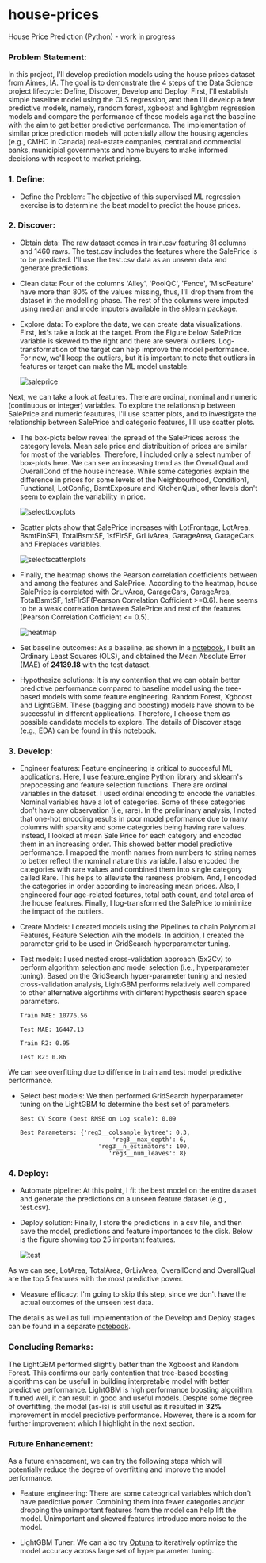 
# house-prices
House Price Prediction (Python) - work in progress

### Problem Statement:

In this project, I'll develop prediction models using the house prices dataset from Aimes, IA. The goal is to demonstrate the 4 steps of the Data Science project lifecycle: Define, Discover, Develop and Deploy. First, I'll establish simple baseline model using the OLS regression, and then I'll develop a few predictive models, namely, random forest, xgboost and lightgbm regression models and compare the performance of these models against the baseline with the aim to get better predictive performance. The implementation of similar price prediction models will potentially allow the housing agencies (e.g., CMHC in Canada) real-estate companies, central and commercial banks, municipial governments and home buyers to make informed decisions with respect to market pricing.


### 1. Define:

- Define the Problem: The objective of this supervised ML regression exercise is to determine the best model to predict the house prices.

### 2. Discover: 

- Obtain data: The raw dataset comes in train.csv featuring 81 columns and 1460 raws. The test.csv includes the features where the SalePrice is to be predicted. I'll use the test.csv data as an unseen data and generate predictions.

- Clean data: Four of the columns 'Alley', 'PoolQC', 'Fence', 'MiscFeature' have more than 80% of the values missing, thus, I'll drop them from the dataset in the modelling phase. The rest of the columns were imputed using median and mode imputers available in the sklearn package.

- Explore data: To explore the data, we can create data visualizations. First, let's take a look at the target. From the Figure below SalePrice variable is skewed to the right and there are several outliers. Log-transformation of the target can help improve the model performance. For now, we'll keep the outliers, but it is important to note that outliers in features or target can make the ML model unstable.

     ![saleprice](https://user-images.githubusercontent.com/26305084/112194684-8200f200-8bdf-11eb-9db5-dec7dc242f72.jpeg)

Next, we can take a look at features. There are ordinal, nominal and numeric (continuous or integer) variables. To explore the relationship between SalePrice and numeric feautures, I'll use scatter plots, and to investigate the relationship between SalePrice and categoric features, I'll use scatter plots.  

- The box-plots below reveal the spread of the SalePrices across the category levels. Mean sale price and distribuition of prices are similar for most of the variables. Therefore, I included only a select number of box-plots here. We can see an inceasing trend as the OverallQual and OverallCond of the house increase. While some categories explain the difference in prices for some levels of the Neighbourhood, Condition1, Functional, LotConfig, BsmtExposure and KitchenQual, other levels don't seem to explain the variability in price.

     ![selectboxplots](https://user-images.githubusercontent.com/26305084/112189231-31d36100-8bda-11eb-846d-a79159a4a24c.jpeg)


- Scatter plots show that SalePrice increases with LotFrontage, LotArea, BsmtFinSF1, TotalBsmtSF, 1sfFlrSF, GrLivArea, GarageArea, GarageCars and Fireplaces variables.

     ![selectscatterplots](https://user-images.githubusercontent.com/26305084/112189268-3ac43280-8bda-11eb-9081-e083d1216b17.jpeg)

- Finally, the heatmap shows the Pearson correlation coefficients between and among the features and SalePrice. According to the heatmap, house SalePrice is correlated with GrLivArea, GarageCars, GarageArea, TotalBsmtSF, 1stFlrSF(Pearson Correlation Cofficient >=0.6). here seems to be a weak correlation between SalePrice and rest of the features (Pearson Correlation Cofficient <= 0.5).

     ![heatmap](https://user-images.githubusercontent.com/26305084/111834061-71900500-88c9-11eb-88ed-b6dd1bdcd737.jpeg)

- Set baseline outcomes: As a baseline, as shown in a [notebook](https://github.com/vbabashov/house-prices/blob/main/baseline.ipynb), I built an Ordinary Least Squares (OLS), and obtained the Mean Absolute Error (MAE) of **24139.18** with the test dataset.

- Hypothesize solutions: It is my contention that we can obtain better predictive performance compared to baseline model using the tree-based models with some feature engineering. Random Forest, Xgboost and LightGBM. These (bagging and boosting) models have shown to be successful in different applications. Therefore, I choose them as possible candidate models to explore. The details of Discover stage (e.g., EDA) can be found in this [notebook](https://github.com/vbabashov/house-prices/blob/main/EDA.ipynb).

### 3. Develop:

- Engineer features: Feature engineering is critical to succesful ML applications. Here, I use feature_engine Python library and sklearn's prepocessing and feature selection functions. There are ordinal variables in the dataset. I used ordinal encoding to encode the variables. Nominal variables have a lot of categories. Some of these categories don't have any observation (i.e, rare). In the preliminary analysis, I noted that one-hot encoding results in poor model peformance due to many columns with sparsity and some categories being having rare values. Instead, I looked at mean Sale Price for each category and encoded them in an increasing order. This showed better model predictive performance. I mapped the month names from numbers to string names to better reflect the nominal nature this variable. I also encoded the categories with rare values and combined them into single category called Rare. This helps to alleviate the rareness problem. And, I encoded the categories in order according to increasing mean prices. Also, I engineered four age-related features, total bath count, and total area of the house features. Finally, I log-transformed the SalePrice to minimize the impact of the outliers.
             
- Create Models: I created models using the Pipelines to chain Polynomial Features, Feature Selection wih the models. In addition, I created the parameter grid to be used in GridSearch hyperparameter tuning.

- Test models: I used nested cross-validation approach (5x2Cv) to perform algorithm selection and model selection (i.e., hyperparameter tuning). Based on the GridSearch hyper-parameter tuning and nested cross-validation analysis, LightGBM performs relatively well compared to other alternative algortihms with different hypothesis search space parameters.

      Train MAE: 10776.56

      Test MAE: 16447.13

      Train R2: 0.95

      Test R2: 0.86

We can see overfitting due to diffence in train and test model predictive performance.

- Select best models: We then performed GridSearch hyperparameter tuning on the LightGBM to determine the best set of parameters.

      Best CV Score (best RMSE on Log scale): 0.09

      Best Parameters: {'reg3__colsample_bytree': 0.3, 
                                'reg3__max_depth': 6, 
                            'reg3__n_estimators': 100, 
                               'reg3__num_leaves': 8}
                         

### 4. Deploy:

- Automate pipeline: At this point, I fit the best model on the entire dataset and generate the predictions on a unseen feature dataset (e.g., test.csv).

- Deploy solution: Finally, I store the predictions in a csv file, and then save the model, predictions and feature importances to the disk. Below is the figure showing top 25 important features.

     ![test](https://user-images.githubusercontent.com/26305084/111883088-7b7c3b80-898f-11eb-821a-3772c9aa5a85.jpeg)

As we can see, LotArea, TotalArea, GrLivArea, OverallCond and OverallQual are the top 5 features with the most predictive power.

- Measure efficacy: I'm going to skip this step, since we don't have the actual outcomes of the unseen test data.

The details as well as full implementation of the Develop and Deploy stages can be found in a separate [notebook](https://github.com/vbabashov/house-prices/blob/main/price_prediction.ipynb).    

### Concluding Remarks:

The LightGBM performed slightly better than the Xgboost and Random Forest. This confirms our early contention that tree-based boosting algorithms can be usefull in building interpretable model with better predictive performance. LightGBM is high performance boosting algorithm. If tuned well, it can result in good and useful models. Despite some degree of overfitting, the model (as-is) is still useful as it resulted in **32%** improvement in model predictive performance. However, there is a room for further improvement which I highlight in the next section.

### Future Enhancement:

As a future enhacement, we can try the following steps which will potentially reduce the degree of overfitting and improve the model performance.

- Feature engineering: There are some cateogrical variables which don't have predictive power. Combining them into fewer categories and/or dropping the unimportant features from the model can help lift the model. Unimportant and skewed features introduce more noise to the model. 

- LightGBM Tuner:  We can also try [Optuna](https://medium.com/optuna/lightgbm-tuner-new-optuna-integration-for-hyperparameter-optimization-8b7095e99258) to iteratively optimize the model accuracy across large set of hyperparameter tuning.

